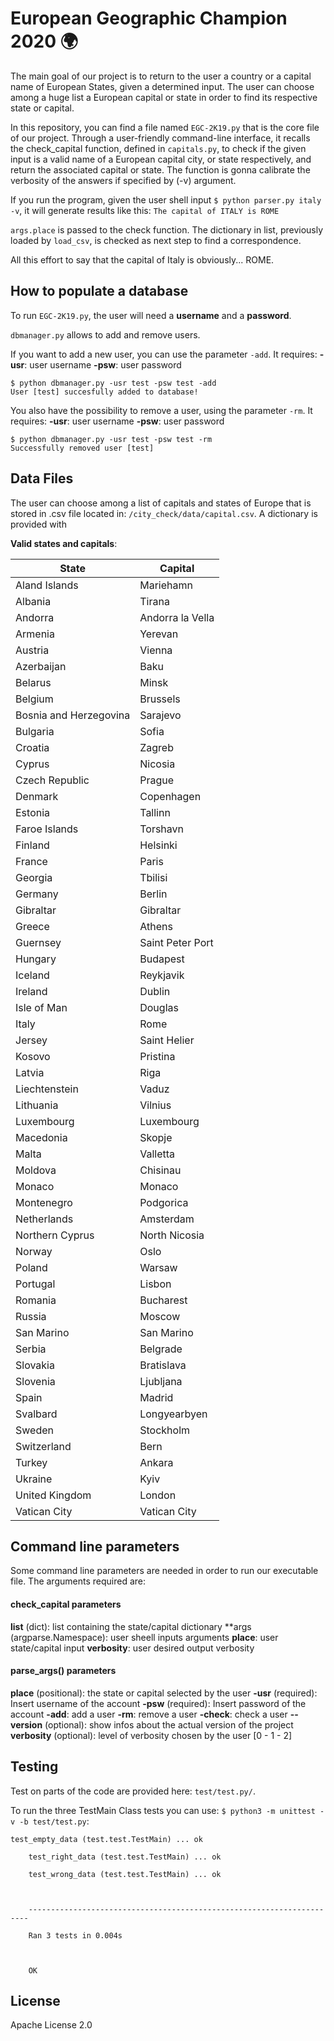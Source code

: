 # European Geographic Champion 2020 :earth_africa:

The main goal of our project is to return to the user a country or a capital name of European States, given a determined input. 
The user can choose among a huge list a European capital or state in order to find its respective state or capital.

In this repository, you can find a file named ```EGC-2K19.py``` that is the core file of our project. Through a user-friendly command-line interface, it recalls the check_capital function, defined in ```capitals.py```, to check if the given input is a valid name of a European capital city, or state respectively, and return the associated capital or state. The function is gonna calibrate the verbosity of the answers if specified by (-v) argument. 

If you run the program, given the user shell input ```$ python parser.py italy -v```, it will generate results like this:
```The capital of ITALY is ROME```

```args.place``` is passed to the check function.
The dictionary in list, previously loaded by ```load_csv```, is checked as next step to find a correspondence.

All this effort to say that the capital of Italy is obviously... ROME.

## How to populate a database

To run ```EGC-2K19.py```, the user will need a **username** and a **password**. 

```dbmanager.py``` allows to add and remove users. 

If you want to add a new user, you can use the parameter ```-add```. It requires:
**-usr**: user username
**-psw**: user password

```
$ python dbmanager.py -usr test -psw test -add   User [test] succesfully added to database!
```

You also have the possibility to remove a user, using the parameter ```-rm```. It requires:
**-usr**: user username
**-psw**: user password

```
$ python dbmanager.py -usr test -psw test -rm 
Successfully removed user [test]
```

## Data Files 

The user can choose among a list of capitals and states of Europe that is stored in .csv file located in: ```/city_check/data/capital.csv```.
A dictionary is provided with 

**Valid states and capitals**:

|State                 |Capital         |
|----------------------|----------------|
|Aland Islands         |Mariehamn       |
|Albania               |Tirana          |
|Andorra               |Andorra la Vella|
|Armenia               |Yerevan         |
|Austria               |Vienna          |
|Azerbaijan            |Baku            |
|Belarus               |Minsk           |
|Belgium               |Brussels        |
|Bosnia and Herzegovina|Sarajevo        |
|Bulgaria              |Sofia           |
|Croatia               |Zagreb          |
|Cyprus                |Nicosia         |
|Czech Republic        |Prague          |
|Denmark               |Copenhagen      |
|Estonia               |Tallinn         |
|Faroe Islands         |Torshavn        |
|Finland               |Helsinki        |
|France                |Paris           |
|Georgia               |Tbilisi         |
|Germany               |Berlin          |
|Gibraltar             |Gibraltar       |
|Greece                |Athens          |
|Guernsey              |Saint Peter Port|
|Hungary               |Budapest        |
|Iceland               |Reykjavik       |
|Ireland               |Dublin          |
|Isle of Man           |Douglas         |
|Italy                 |Rome            |
|Jersey                |Saint Helier    |
|Kosovo                |Pristina        |
|Latvia                |Riga            |
|Liechtenstein         |Vaduz           |
|Lithuania             |Vilnius         |
|Luxembourg            |Luxembourg      |
|Macedonia             |Skopje          |
|Malta                 |Valletta        |
|Moldova               |Chisinau        |
|Monaco                |Monaco          |
|Montenegro            |Podgorica       |
|Netherlands           |Amsterdam       |
|Northern Cyprus       |North Nicosia   |
|Norway                |Oslo            |
|Poland                |Warsaw          |
|Portugal              |Lisbon          |
|Romania               |Bucharest       |
|Russia                |Moscow          |
|San Marino            |San Marino      |
|Serbia                |Belgrade        |
|Slovakia              |Bratislava      |
|Slovenia              |Ljubljana       |
|Spain                 |Madrid          |
|Svalbard              |Longyearbyen    |
|Sweden                |Stockholm       |
|Switzerland           |Bern            |
|Turkey                |Ankara          |
|Ukraine               |Kyiv            |
|United Kingdom        |London          |
|Vatican City          |Vatican City    |

## Command line parameters

Some command line parameters are needed in order to run our executable file.
The arguments required are:

#### check_capital parameters

**list** (dict): list containing the state/capital dictionary
**args (argparse.Namespace): user sheell inputs arguments
**place**: user state/capital input
**verbosity**: user desired output verbosity

#### parse_args() parameters 

**place** (positional): the state or capital selected by the user
**-usr** (required): Insert username of the account
**-psw** (required): Insert password of the account
**-add**: add a user
**-rm**: remove a user
**-check**: check a user
**--version** (optional): show infos about the actual version of the project
**verbosity** (optional): level of verbosity chosen by the user [0 - 1 - 2]

## Testing

Test on parts of the code are provided here: ```test/test.py/```. 

To run the three TestMain Class tests you can use: ```$ python3 -m unittest -v -b test/test.py```:

```
test_empty_data (test.test.TestMain) ... ok

    test_right_data (test.test.TestMain) ... ok

    test_wrong_data (test.test.TestMain) ... ok



    ----------------------------------------------------------------------

    Ran 3 tests in 0.004s



    OK

```

## License

Apache License 2.0


